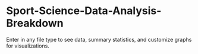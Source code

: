 # Sport-Science-Data-Analysis-Breakdown
Enter in any file type to see data, summary statistics, and customize graphs for visualizations.
